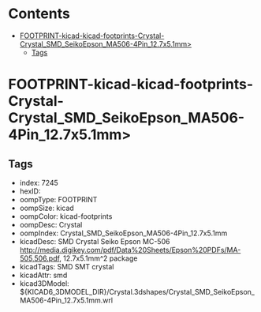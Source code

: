



Contents
========

* [FOOTPRINT-kicad-kicad-footprints-Crystal-Crystal_SMD_SeikoEpson_MA506-4Pin_12.7x5.1mm>](#footprint-kicad-kicad-footprints-crystal-crystal_smd_seikoepson_ma506-4pin_127x51mm)
	* [Tags](#tags)

# FOOTPRINT-kicad-kicad-footprints-Crystal-Crystal_SMD_SeikoEpson_MA506-4Pin_12.7x5.1mm>

## Tags

- index: 7245
- hexID: 
- oompType: FOOTPRINT
- oompSize: kicad
- oompColor: kicad-footprints
- oompDesc: Crystal
- oompIndex: Crystal_SMD_SeikoEpson_MA506-4Pin_12.7x5.1mm
- kicadDesc: SMD Crystal Seiko Epson MC-506 http://media.digikey.com/pdf/Data%20Sheets/Epson%20PDFs/MA-505,506.pdf, 12.7x5.1mm^2 package
- kicadTags: SMD SMT crystal
- kicadAttr: smd
- kicad3DModel: ${KICAD6_3DMODEL_DIR}/Crystal.3dshapes/Crystal_SMD_SeikoEpson_MA506-4Pin_12.7x5.1mm.wrl

